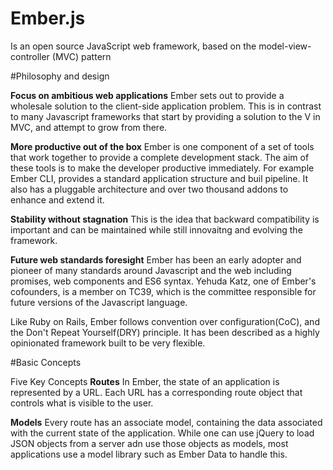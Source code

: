 # Ember.js 
  Is an open source JavaScript web framework, based on the model-view-controller (MVC) pattern

#Philosophy and design

**Focus on ambitious web applications**
  Ember sets out to provide a wholesale solution to the client-side application problem. This is in contrast to many Javascript frameworks that start by providing a solution to the V in MVC, and attempt to grow from there. 

**More productive out of the box**
  Ember is one component of a set of tools that work together to provide a complete development stack. The aim of these tools is to make the developer productive immediately. For example Ember CLI, provides a standard application structure and buil pipeline. It also has a pluggable architecture and over two thousand addons to enhance and extend it. 

**Stability without stagnation**
  This is the idea that backward compatibility is important and can be maintained while still innovaitng and evolving the framework.

**Future web standards foresight**
  Ember has been an early adopter and pioneer of many standards around Javascript and the web including promises, web components and ES6 syntax. Yehuda Katz, one of Ember's cofounders, is a member on TC39, which is the committee responsible for future versions of the Javascript language. 

Like Ruby on Rails, Ember follows convention over configuration(CoC), and the Don't Repeat Yourself(DRY) principle. It has been described as a highly opinionated framework built to be very flexible. 

#Basic Concepts

Five Key Concepts
  **Routes**
    In Ember, the state of an application is represented by a URL. Each URL has a corresponding route object that controls what is visible to the user. 

  **Models**
    Every route has an associate model, containing the data associated with the current state of the application. While one can use jQuery to load JSON objects from a server adn use those objects as models, most applications use a model library such as Ember Data to handle this. 

  